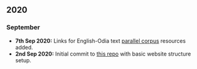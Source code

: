 ## 2020
### September
- **7th Sep 2020:** Links for English-Odia text [parallel corpus](../resources/text.md) resources added.
- **2nd Sep 2020:** Initial commit to [this repo](https://github.com/OdiaNLP/odianlp.github.io/) with basic website structure setup.
